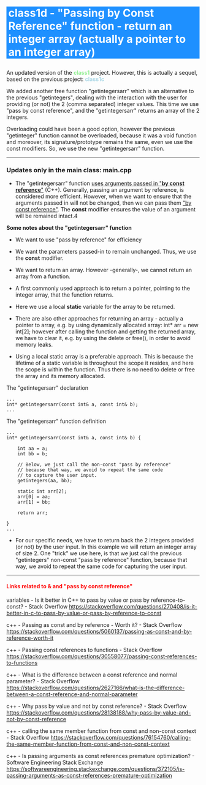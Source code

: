 #  <p style="background-color:DodgerBlue; color:white; padding-left:5px"> class1d - "Passing by Const Reference" function - return an integer array (actually a pointer to an integer array)</p>

An updated version of the <span style="color:lightgreen">**class1**</span> project.
However, this is actually a sequel, based on the previous project: <span style="color:lightblue">**class1c**</span>

We added another free function "getintegersarr" which is an alternative to the previous "getintegers", dealing with the interaction with the user for providing (or not) the 2 (comma separated) integer values. This time we use "pass by const reference", and the "getintegersarr" returns an array of the 2 integers.

Overloading could have been a good option, however the previous "getinteger" function cannot be  overloaded, because it was a void function and moreover, its signature/prototype remains the same, even we use the const modifiers. So, we use the new "getintegersarr" function.
___

### Updates only in the main class: __main.cpp__


  
- The "getintegersarr" function <u>uses arguments passed in "**by const reference**"</u> (C++). Generally, passing an argument by reference, is considered more efficient. However, when we want to ensure that the arguments passed in will not be changed, then we can pass them <u>"by const reference"</u>. The **const** modifier ensures the value of an argument will be remained intact.4

**Some notes about the "getintegersarr" function** 

- We want to use "pass by reference" for efficiency
- We want the parameters passed-in to remain unchanged. Thus, we use the **const** modifier.
 
- We want to return an array. However -generally-, we cannot return an array from a function.
- A first commonly used approach is to return a pointer, pointing to the integer array, that the function returns.
- Here we use a local **static** variable for the array to be returned.
- There are also other approaches for returning an array - actually a pointer to array, e.g. by using dynamically allocated array: int* arr = new int[2]; 
however after calling the function and getting the returned  array, we have to clear it, e.g. by using the delete or free(), in order to avoid memory leaks.
- Using a local static array is a preferable approach. This is because the lifetime of a static variable is throughout the scope it resides, and here the scope is within the function. Thus there is no need to delete or free the array and its memory allocated.

The "getintegersarr" declaration
```
...
int* getintegersarr(const int& a, const int& b);
...
```

The "getintegersarr" function definition
```
...
int* getintegersarr(const int& a, const int& b) { 

	int aa = a;
	int bb = b;

	// Below, we just call the non-const "pass by reference"
	// because that way, we avoid to repeat the same code 
	// to capture the user input.
	getintegers(aa, bb);

	static int arr[2];
	arr[0] = aa;
	arr[1] = bb;

	return arr;

}
...
```

- For our specific needs, we have to return back the 2 integers provided (or not) by the user input. In this example we will return an integer array of size 2. One "trick" we use here, is that we just call the previous "getintegers" non-const "pass by reference" function,  because that way, we avoid to repeat the same code for capturing the user input.


___
#### <span style="color:red">Links related to & and "pass by const reference"</span>

variables - Is it better in C++ to pass by value or pass by reference-to-const? - Stack Overflow
https://stackoverflow.com/questions/270408/is-it-better-in-c-to-pass-by-value-or-pass-by-reference-to-const

c++ - Passing as const and by reference - Worth it? - Stack Overflow
https://stackoverflow.com/questions/5060137/passing-as-const-and-by-reference-worth-it

c++ - Passing const references to functions - Stack Overflow
https://stackoverflow.com/questions/30558077/passing-const-references-to-functions

c++ - What is the difference between a const reference and normal parameter? - Stack Overflow
https://stackoverflow.com/questions/2627166/what-is-the-difference-between-a-const-reference-and-normal-parameter

c++ - Why pass by value and not by const reference? - Stack Overflow
https://stackoverflow.com/questions/28138188/why-pass-by-value-and-not-by-const-reference

c++ - calling the same member function from const and non-const context - Stack Overflow
https://stackoverflow.com/questions/76154760/calling-the-same-member-function-from-const-and-non-const-context

c++ - Is passing arguments as const references premature optimization? - Software Engineering Stack Exchange
https://softwareengineering.stackexchange.com/questions/372105/is-passing-arguments-as-const-references-premature-optimization



